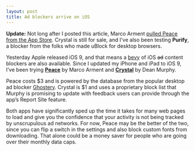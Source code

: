 ```yaml
---
layout: post
title: Ad blockers arrive on iOS
---
```


**Update:** Not long after I posted this article, Marco Arment [pulled Peace from the App Store](http://www.marco.org/2015/09/18/just-doesnt-feel-good).  Crystal is still for sale, and I've also been testing **Purify**, a blocker from the folks who made uBlock for desktop browsers.

Yesterday Apple released iOS 9, and that means a [bevy](http://www.loopinsight.com/2015/09/16/a-list-of-content-blockers-for-ios-9/) of iOS <strike>ad</strike> content blockers are also available. Since I updated my iPhone and iPad to iOS 9, I’ve been trying [**Peace**](https://itunes.apple.com/us/app/peace-block-ads-trackers-powered/id1031035630?mt=8&at=11l5Li) by Marco Arment and [**Crystal**](https://itunes.apple.com/app/id1022177308?at=11l5Li) by Dean Murphy.

Peace costs $3 and is powered by the database from the popular desktop ad blocker [Ghostery](https://www.ghostery.com/en/our-solutions/ghostery-add-on/). Crystal is $1 and uses a proprietary block list that Murphy is promising to update with feedback users can provide through the app’s Report Site feature.

Both apps have significantly sped up the time it takes for many web pages to load and give you the confidence that your activity is not being tracked by unscrupulous ad networks. For now, Peace may be the better of the two, since you can flip a switch in the settings and also block custom fonts from downloading. That alone could be a money saver for people who are going over their monthly data caps.

